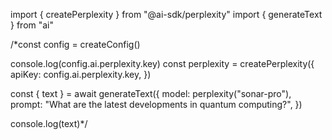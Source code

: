 import { createPerplexity } from "@ai-sdk/perplexity"
import { generateText } from "ai"

  /*const config = createConfig()

  console.log(config.ai.perplexity.key)
  const perplexity = createPerplexity({
    apiKey: config.ai.perplexity.key,
  })

  const { text } = await generateText({
    model: perplexity("sonar-pro"),
    prompt: "What are the latest developments in quantum computing?",
  })

  console.log(text)*/